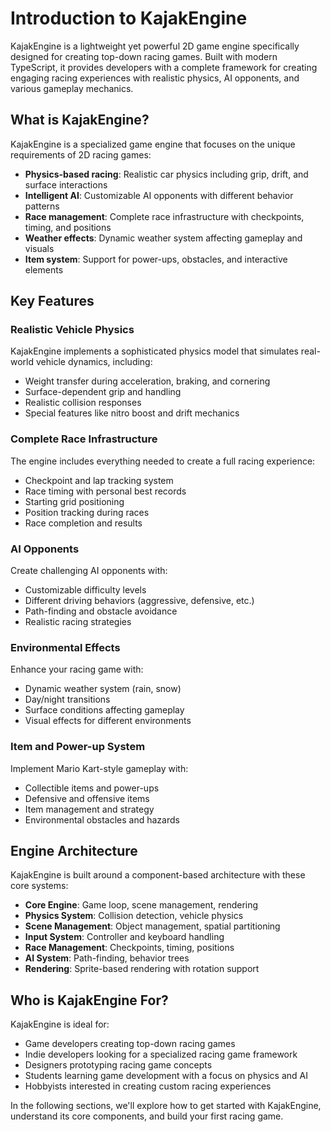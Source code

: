 # Introduction to KajakEngine

KajakEngine is a lightweight yet powerful 2D game engine specifically designed for creating top-down racing games. Built with modern TypeScript, it provides developers with a complete framework for creating engaging racing experiences with realistic physics, AI opponents, and various gameplay mechanics.

## What is KajakEngine?

KajakEngine is a specialized game engine that focuses on the unique requirements of 2D racing games:

- **Physics-based racing**: Realistic car physics including grip, drift, and surface interactions
- **Intelligent AI**: Customizable AI opponents with different behavior patterns
- **Race management**: Complete race infrastructure with checkpoints, timing, and positions
- **Weather effects**: Dynamic weather system affecting gameplay and visuals
- **Item system**: Support for power-ups, obstacles, and interactive elements

## Key Features

### Realistic Vehicle Physics

KajakEngine implements a sophisticated physics model that simulates real-world vehicle dynamics, including:

- Weight transfer during acceleration, braking, and cornering
- Surface-dependent grip and handling
- Realistic collision responses
- Special features like nitro boost and drift mechanics

### Complete Race Infrastructure

The engine includes everything needed to create a full racing experience:

- Checkpoint and lap tracking system
- Race timing with personal best records
- Starting grid positioning
- Position tracking during races
- Race completion and results

### AI Opponents

Create challenging AI opponents with:

- Customizable difficulty levels
- Different driving behaviors (aggressive, defensive, etc.)
- Path-finding and obstacle avoidance
- Realistic racing strategies

### Environmental Effects

Enhance your racing game with:

- Dynamic weather system (rain, snow)
- Day/night transitions
- Surface conditions affecting gameplay
- Visual effects for different environments

### Item and Power-up System

Implement Mario Kart-style gameplay with:

- Collectible items and power-ups
- Defensive and offensive items
- Item management and strategy
- Environmental obstacles and hazards

## Engine Architecture

KajakEngine is built around a component-based architecture with these core systems:

- **Core Engine**: Game loop, scene management, rendering
- **Physics System**: Collision detection, vehicle physics
- **Scene Management**: Object management, spatial partitioning
- **Input System**: Controller and keyboard handling
- **Race Management**: Checkpoints, timing, positions
- **AI System**: Path-finding, behavior trees
- **Rendering**: Sprite-based rendering with rotation support

## Who is KajakEngine For?

KajakEngine is ideal for:

- Game developers creating top-down racing games
- Indie developers looking for a specialized racing game framework
- Designers prototyping racing game concepts
- Students learning game development with a focus on physics and AI
- Hobbyists interested in creating custom racing experiences

In the following sections, we'll explore how to get started with KajakEngine, understand its core components, and build your first racing game.
